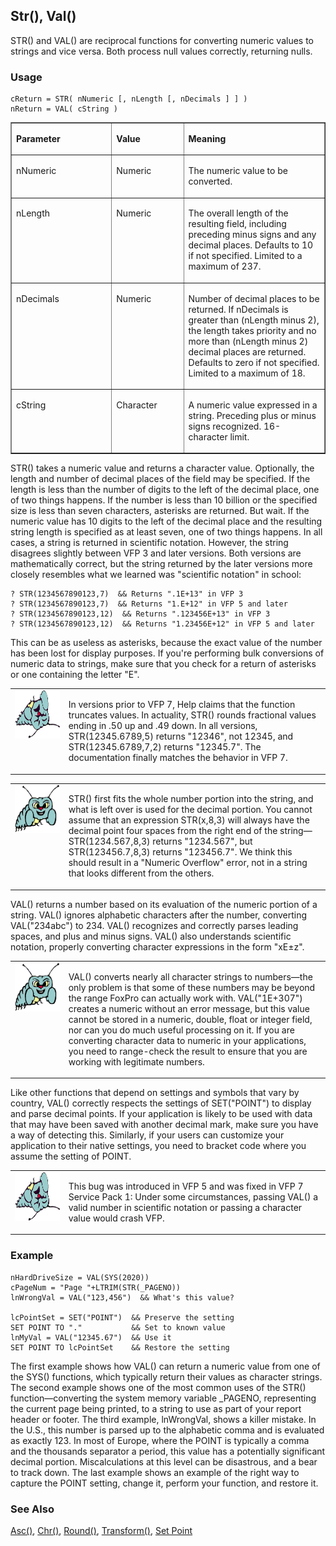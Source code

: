 ## Str(), Val()

STR() and VAL() are reciprocal functions for converting numeric values to strings and vice versa. Both process null values correctly, returning nulls. 

### Usage

```foxpro
cReturn = STR( nNumeric [, nLength [, nDecimals ] ] )
nReturn = VAL( cString )
```
<table border cellspacing=0 cellpadding=0 width=100%>
<tr>
  <td width=32% valign=top>
  <p><b>Parameter</b></p>
  </td>
  <td width=23% valign=top>
  <p><b>Value</b></p>
  </td>
  <td width=45% valign=top>
  <p><b>Meaning</b></p>
  </td>
 </tr>
<tr>
  <td width=32% valign=top>
  <p>nNumeric</p>
  </td>
  <td width=23% valign=top>
  <p>Numeric</p>
  </td>
  <td width=45% valign=top>
  <p>The numeric value to be converted.</p>
  </td>
 </tr>
<tr>
  <td width=32% valign=top>
  <p>nLength</p>
  </td>
  <td width=23% valign=top>
  <p>Numeric</p>
  </td>
  <td width=45% valign=top>
  <p>The overall length of the resulting field, including preceding minus signs and any decimal places. Defaults to 10 if not specified. Limited to a maximum of 237.</p>
  </td>
 </tr>
<tr>
  <td width=32% valign=top>
  <p>nDecimals</p>
  </td>
  <td width=23% valign=top>
  <p>Numeric</p>
  </td>
  <td width=45% valign=top>
  <p>Number of decimal places to be returned. If nDecimals is greater than (nLength minus 2), the length takes priority and no more than (nLength minus 2) decimal places are returned. Defaults to zero if not specified. Limited to a maximum of 18.</p>
  </td>
 </tr>
<tr>
  <td width=32% valign=top>
  <p>cString</p>
  </td>
  <td width=23% valign=top>
  <p>Character</p>
  </td>
  <td width=45% valign=top>
  <p>A numeric value expressed in a string. Preceding plus or minus signs recognized. 16-character limit.</p>
  </td>
 </tr>
</table>

STR() takes a numeric value and returns a character value. Optionally, the length and number of decimal places of the field may be specified. If the length is less than the number of digits to the left of the decimal place, one of two things happens. If the number is less than 10 billion or the specified size is less than seven characters, asterisks are returned. But wait. If the numeric value has 10 digits to the left of the decimal place and the resulting string length is specified as at least seven, one of two things happens. In all cases, a string is returned in scientific notation. However, the string disagrees slightly between VFP 3 and later versions. Both versions are mathematically correct, but the string returned by the later versions more closely resembles what we learned was "scientific notation" in school:

```foxpro
? STR(1234567890123,7)  && Returns ".1E+13" in VFP 3
? STR(1234567890123,7)  && Returns "1.E+12" in VFP 5 and later
? STR(1234567890123,12)  && Returns ".123456E+13" in VFP 3
? STR(1234567890123,12)  && Returns "1.23456E+12" in VFP 5 and later
```
This can be as useless as asterisks, because the exact value of the number has been lost for display purposes. If you're performing bulk conversions of numeric data to strings, make sure that you check for a return of asterisks or one containing the letter "E".

<table border=0 cellspacing=0 cellpadding=0 width=100%>
<tr>
  <td width=17% valign=top>
<img width=95 height=77 src="fixbug1.gif"></p>
  </td>
  <td width=83%>
  <p>In versions prior to VFP 7, Help claims that the function truncates values. In actuality, STR() rounds fractional values ending in .50 up and .49 down. In all versions, STR(12345.6789,5) returns &quot;12346&quot;, not 12345, and STR(12345.6789,7,2) returns &quot;12345.7&quot;. The documentation finally matches the behavior in VFP 7.</p>
  </td>
 </tr>
</table>

<table border=0 cellspacing=0 cellpadding=0 width=100%>
<tr>
  <td width=17% valign=top>
<img width=95 height=77 src="bug.gif"></p>
  </td>
  <td width=83%>
  <p>STR() first fits the whole number portion into the string, and what is left over is used for the decimal portion. You cannot assume that an expression STR(x,8,3) will always have the decimal point four spaces from the right end of the string&mdash;STR(1234.567,8,3) returns &quot;1234.567&quot;, but STR(123456.7,8,3) returns &quot;123456.7&quot;. We think this should result in a &quot;Numeric Overflow&quot; error, not in a string that looks different from the others.</p>
  </td>
 </tr>
</table>

VAL() returns a number based on its evaluation of the numeric portion of a string. VAL() ignores alphabetic characters after the number, converting VAL("234abc") to 234. VAL() recognizes and correctly parses leading spaces, and plus and minus signs. VAL() also understands scientific notation, properly converting character expressions in the form "xE&plusmn;z". 

<table border=0 cellspacing=0 cellpadding=0 width=100%>
<tr>
  <td width=17% valign=top>
<img width=95 height=78 src="bug.gif"></p>
  </td>
  <td width=83%>
  <p>VAL() converts nearly all character strings to numbers&mdash;the only problem is that some of these numbers may be beyond the range FoxPro can actually work with. VAL(&quot;1E+307&quot;) creates a numeric without an error message, but this value cannot be stored in a numeric, double, float or integer field, nor can you do much useful processing on it. If you are converting character data to numeric in your applications, you need to range-check the result to ensure that you are working with legitimate numbers.</p>
  </td>
 </tr>
</table>

Like other functions that depend on settings and symbols that vary by country, VAL() correctly respects the settings of SET("POINT") to display and parse decimal points. If your application is likely to be used with data that may have been saved with another decimal mark, make sure you have a way of detecting this. Similarly, if your users can customize your application to their native settings, you need to bracket code where you assume the setting of POINT.

<table border=0 cellspacing=0 cellpadding=0 width=100%>
<tr>
  <td width=17% valign=top>
<img width=95 height=78 src="fixbug1.gif"></p>
  </td>
  <td width=83%>
  <p>This bug was introduced in VFP 5 and was fixed in VFP 7 Service Pack 1: Under some circumstances, passing VAL() a valid number in scientific notation or passing a character value would crash VFP. </p>
  </td>
 </tr>
</table>

### Example

```foxpro
nHardDriveSize = VAL(SYS(2020))
cPageNum = "Page "+LTRIM(STR(_PAGENO))
lnWrongVal = VAL("123,456")  && What's this value?

lcPointSet = SET("POINT")  && Preserve the setting
SET POINT TO "."           && Set to known value
lnMyVal = VAL("12345.67")  && Use it
SET POINT TO lcPointSet    && Restore the setting
```

The first example shows how VAL() can return a numeric value from one of the SYS() functions, which typically return their values as character strings. The second example shows one of the most common uses of the STR() function&mdash;converting the system memory variable _PAGENO, representing the current page being printed, to a string to use as part of your report header or footer. The third example, lnWrongVal, shows a killer mistake. In the U.S., this number is parsed up to the alphabetic comma and is evaluated as exactly 123. In most of Europe, where the POINT is typically a comma and the thousands separator a period, this value has a potentially significant decimal portion. Miscalculations at this level can be disastrous, and a bear to track down. The last example shows an example of the right way to capture the POINT setting, change it, perform your function, and restore it.

### See Also

[Asc()](s4g003.md), [Chr()](s4g003.md), [Round()](s4g053.md), [Transform()](s4g025.md), [Set Point](s4g451.md)